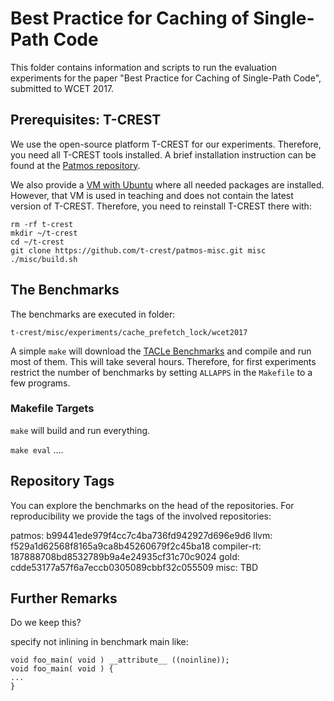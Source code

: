 # Best Practice for Caching of Single-Path Code

This folder contains information and scripts to run the evaluation experiments
for the paper "Best Practice for Caching of Single-Path Code",
submitted to WCET 2017.

## Prerequisites: T-CREST

We use the open-source platform T-CREST for our experiments. Therefore, you
need all T-CREST tools installed. A brief installation instruction can be found
at the [Patmos repository](https://github.com/t-crest/patmos).

We also provide a [VM with Ubuntu](http://patmos.compute.dtu.dk/)
where all needed packages are installed. However, that VM is used in teaching
and does not contain the latest version of T-CREST. Therefore, you need
to reinstall T-CREST there with:

    rm -rf t-crest
    mkdir ~/t-crest
    cd ~/t-crest
    git clone https://github.com/t-crest/patmos-misc.git misc
    ./misc/build.sh

## The Benchmarks

The benchmarks are executed in folder:

    t-crest/misc/experiments/cache_prefetch_lock/wcet2017

A simple `make` will download the
[TACLe Benchmarks](https://github.com/tacle/tacle-bench)
and compile and run most of them. This will take several hours.
Therefore, for first experiments restrict the number of benchmarks
by setting `ALLAPPS` in the `Makefile` to a few programs.

### Makefile Targets

`make` will build and run everything.

`make eval` ....

## Repository Tags

You can explore the benchmarks on the head of the repositories.
For reproducibility we provide the tags of the involved repositories:

patmos: b99441ede979f4cc7c4ba736fd942927d696e9d6
llvm: f529a1d62568f8165a9ca8b45260679f2c45ba18
compiler-rt: 187888708bd8532789b9a4e24935cf31c70c9024
gold: cdde53177a57f6a7eccb0305089cbbf32c055509
misc: TBD

## Further Remarks

Do we keep this?

specify not inlining in benchmark main like:

    void foo_main( void ) __attribute__ ((noinline));
    void foo_main( void ) {
    ...
    }
